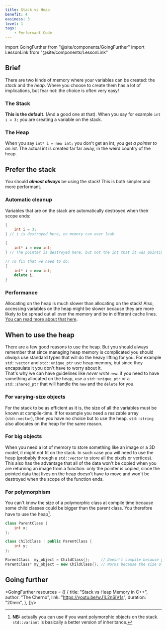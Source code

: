 ```yaml
---
title: Stack vs Heap
benefit: 4
easiness: 3
level: 1
tags:
    - Performant Code
---
```

import GoingFurther from "@site/components/GoingFurther"
import LessonLink from "@site/components/LessonLink"

## Brief

There are two kinds of memory where your variables can be created: the *stack* and the *heap*. Where you choose to create them has a lot of implications, but fear not: the choice is often very easy!

### The Stack

**This is the default**. (And a good one at that). When you say for example `int i = 3;` you are creating a variable on the stack.

### The Heap

When you say `int* i = new int;` you don't get an int, you get *a pointer to an int*. The actual int is created far far away, in the weird country of the heap.

## Prefer the stack

You should _**almost always**_ be using the stack! This is both simpler and more performant.<br/>

### Automatic cleanup

Variables that are on the stack are automatically destroyed when their scope ends:

```cpp title="Stack"
{
    int i = 3;
} // i is destroyed here, no memory can ever leak
```

```cpp title="Heap"
{
    int* i = new int;
} // The pointer is destroyed here, but not the int that it was pointing to! We have a memory leak!

// To fix that we need to do:
{
    int* i = new int;
    delete i;
}
```

### Performance

Allocating on the heap is much slower than allocating on the stack! Also, accessing variables on the heap might be slower because they are more likely to be spread out all over the memory and be in different cache lines. [You can read more about that here](https://stackoverflow.com/a/24057744/15432269).


## When to use the heap

There are a few good reasons to use the heap. But you should always remember that since managing heap memory is complicated you should *always* use standard types that will do the heavy lifting for you. For example `std::vector` and `std::unique_ptr` use heap memory, but since they encapsulate it you don't have to worry about it.<br/>
That's why we can have guidelines like *never write `new`*: if you need to have something allocated on the heap, use a `std::unique_ptr` or a `std::shared_ptr` that will handle the `new` and the `delete` for you.

### For varying-size objects

For the stack to be as efficient as it is, the size of all the variables must be known at compile-time. If for example you need a resizable array (`std::vector`), then you have no choice but to use the heap. `std::string` also allocates on the heap for the same reason.

### For big objects

When you need a lot of memory to store something like an image or a 3D model, it might not fit on the stack. In such case you will need to use the heap (probably through a `std::vector` to store all the pixels or vertices).<br/>
This also has the advantage that all of the data won't be copied when you are returning an image from a function: only the pointer is copied, since the pointed data that lives on the heap doesn't have to move and won't be destroyed when the scope of the function ends.

### For polymorphism

You can't know the size of a polymorphic class at compile time because some child classes could be bigger than the parent class. You therefore have to use the heap[^1].

[^1]: **NB:** actually you can use <LessonLink slug="composition-over-inheritance" anchor="#stdvariant" text="std::variant"/> if you want polymorphic objects on the stack. `std::variant` is basically a better version of inheritance.


```cpp
class ParentClass {
    int x;
};

class ChildClass : public ParentClass {
    int y;
};

ParentClass  my_object = ChildClass{};     // Doesn't compile because you can't fit a ChildClass (two ints) into a ParentClass (one int).
ParentClass* my_object = new ChildClass{}; // Works because the size of a pointer is always the same, no matter the size of the pointed object.
```

## Going further

<GoingFurther resources = {[
    {
        title: "Stack vs Heap Memory in C++",
        author: "The Cherno",
        link: "https://youtu.be/wJ1L2nSIV1s",
        duration: "20min",
    },
]}/>
